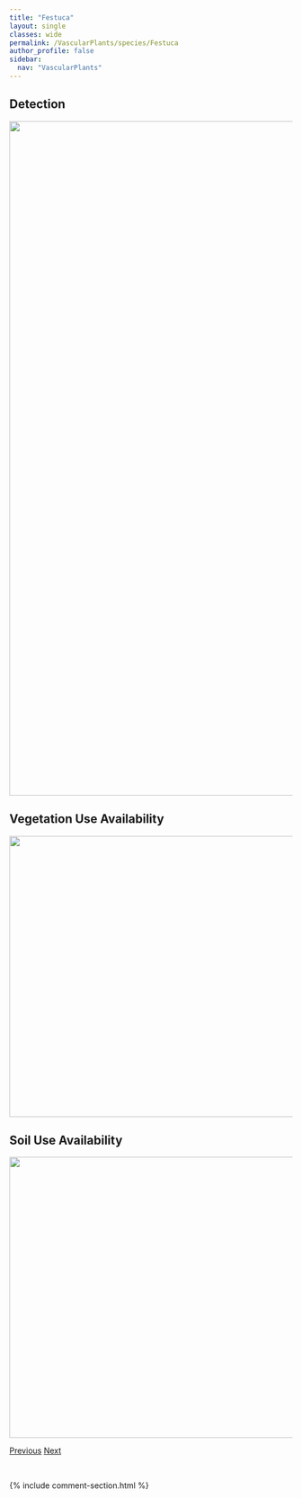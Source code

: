 ```yaml
---
title: "Festuca"
layout: single
classes: wide
permalink: /VascularPlants/species/Festuca
author_profile: false
sidebar:
  nav: "VascularPlants"
---
```


<h2>Detection</h2>

<a href="https://drive.google.com/uc?export=view&id=1AvaxfPgt7WRTSvV1jY_fl5IZkaG6Eloy">
<img src="https://drive.google.com/uc?export=view&id=1AvaxfPgt7WRTSvV1jY_fl5IZkaG6Eloy" height = "1200" width = "800">
</a>


<h2>Vegetation Use Availability</h2>

<a href="https://drive.google.com/uc?export=view&id=1fMkkrbTKM4U14WsURTi583_xvfJawrBr">
<img src="https://drive.google.com/uc?export=view&id=1fMkkrbTKM4U14WsURTi583_xvfJawrBr" height = "500" width = "1000">
</a>


<h2>Soil Use Availability</h2>

<a href="https://drive.google.com/uc?export=view&id=1r2wkyk6bflfd7q2d2JZJi1cokoPvpzKj">
<img src="https://drive.google.com/uc?export=view&id=1r2wkyk6bflfd7q2d2JZJi1cokoPvpzKj" height = "500" width = "1000">
</a>


<a href="/DevelopmentWebsite/VascularPlants/species/FallopiaConvolvulus" class="pagination--pager" title="Black Bindweed">Previous</a> <a href="/DevelopmentWebsite/VascularPlants/species/FestucaBaffinensis" class="pagination--pager" title="Festuca baffinensis">Next</a>

<p>&nbsp;</p>

{% include comment-section.html %}
